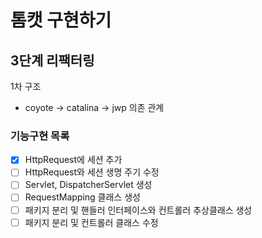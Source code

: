 # 톰캣 구현하기

## 3단계 리팩터링
1차 구조
- coyote -> catalina -> jwp 의존 관계

### 기능구현 목록
- [x] HttpRequest에 세션 추가 
- [ ] HttpRequest와 세션 생명 주기 수정
- [ ] Servlet, DispatcherServlet 생성
- [ ] RequestMapping 클래스 생성
- [ ] 패키지 분리 및 핸들러 인터페이스와 컨트롤러 추상클래스 생성
- [ ] 패키지 분리 및 컨트롤러 클래스 수정
